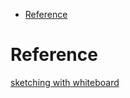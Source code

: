 <!--ts-->
* [Reference](#reference)

<!-- Created by https://github.com/ekalinin/github-markdown-toc -->
<!-- Added by: gil_diy, at: Sat 14 Jan 2023 11:49:52 AM IST -->

<!--te-->


# Reference

[sketching with whiteboard](https://github.com/excalidraw/excalidraw)
